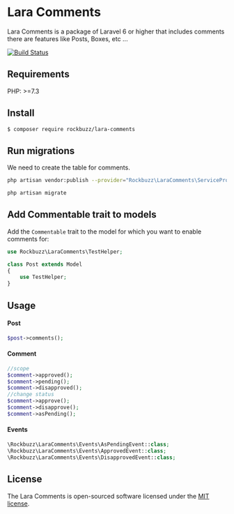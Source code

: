 # Lara Comments

Lara Comments is a package of Laravel 6 or higher that includes comments there are features like Posts, Boxes, etc ...

[![Build Status](https://travis-ci.org/rockbuzz/lara-comments.svg?branch=master)](https://travis-ci.org/rockbuzz/lara-comments)

## Requirements

PHP: >=7.3

## Install

```bash
$ composer require rockbuzz/lara-comments
```

## Run migrations

We need to create the table for comments.

```bash
php artisan vendor:publish --provider="Rockbuzz\LaraComments\ServiceProvider"
```

```bash
php artisan migrate
```
## Add Commentable trait to models

Add the `Commentable` trait to the model for which you want to enable comments for:

```php
use Rockbuzz\LaraComments\TestHelper;

class Post extends Model
{
    use TestHelper;
}
```

## Usage

#### Post
```php
$post->comments();
```

#### Comment
```php
//scope
$comment->approved();
$comment->pending();
$comment->disapproved();
//change status
$comment->approve();
$comment->disapprove();
$comment->asPending();
```

#### Events
```php
\Rockbuzz\LaraComments\Events\AsPendingEvent::class;
\Rockbuzz\LaraComments\Events\ApprovedEvent::class;
\Rockbuzz\LaraComments\Events\DisapprovedEvent::class;
```


## License

The Lara Comments is open-sourced software licensed under the [MIT license](https://opensource.org/licenses/MIT).